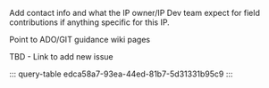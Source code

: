 Add contact info and what the IP owner/IP Dev team expect for field contributions if anything specific for this IP.

Point to ADO/GIT guidance wiki pages 

TBD - Link to add new issue

::: query-table edca58a7-93ea-44ed-81b7-5d31331b95c9
:::
